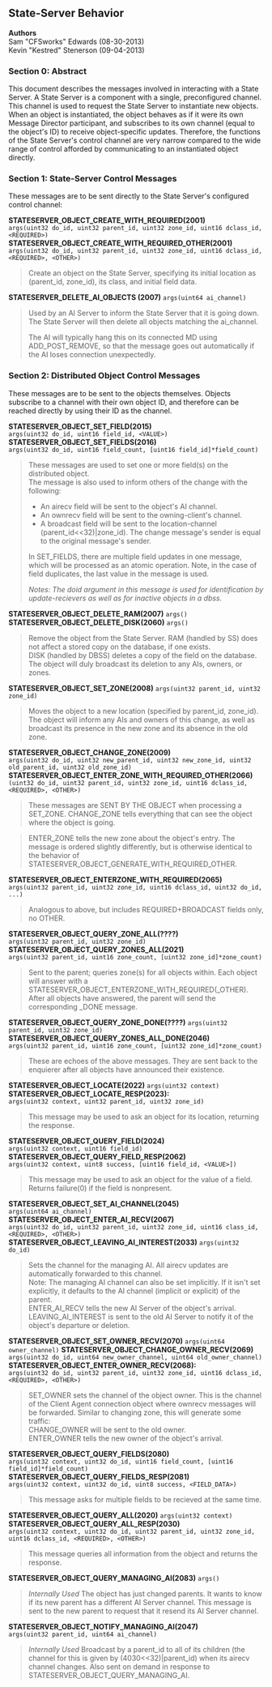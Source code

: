 State-Server Behavior
---------------------
**Authors**  
Sam "CFSworks" Edwards (08-30-2013)  
Kevin "Kestred" Stenerson (09-04-2013)


### Section 0: Abstract ###

This document describes the messages involved in interacting with a State
Server. A State Server is a component with a single, preconfigured channel.
This channel is used to request the State Server to instantiate new objects.
When an object is instantiated, the object behaves as if it were its own
Message Director participant, and subscribes to its own channel (equal to the
object's ID) to receive object-specific updates. Therefore, the functions of
the State Server's control channel are very narrow compared to the wide range
of control afforded by communicating to an instantiated object directly.


### Section 1: State-Server Control Messages ###

These messages are to be sent directly to the State Server's configured
control channel:

**STATESERVER_OBJECT_CREATE_WITH_REQUIRED(2001)**  
    `args(uint32 do_id, uint32 parent_id, uint32 zone_id,
          uint16 dclass_id, <REQUIRED>)`  
**STATESERVER_OBJECT_CREATE_WITH_REQUIRED_OTHER(2001)**  
    `args(uint32 do_id, uint32 parent_id, uint32 zone_id,
          uint16 dclass_id, <REQUIRED>, <OTHER>)`  
> Create an object on the State Server, specifying its initial location as
> (parent_id, zone_id), its class, and initial field data.


**STATESERVER_DELETE_AI_OBJECTS (2007)** `args(uint64 ai_channel)`  
> Used by an AI Server to inform the State Server that it is going down. The
> State Server will then delete all objects matching the ai_channel.
>
> The AI will typically hang this on its connected MD using ADD_POST_REMOVE, so
> that the message goes out automatically if the AI loses connection unexpectedly.


### Section 2: Distributed Object Control Messages ###

These messages are to be sent to the objects themselves. Objects subscribe to
a channel with their own object ID, and therefore can be reached directly by
using their ID as the channel.

**STATESERVER_OBJECT_SET_FIELD(2015)**  
    `args(uint32 do_id, uint16 field_id, <VALUE>)`  
**STATESERVER_OBJECT_SET_FIELDS(2016)**  
    `args(uint32 do_id, uint16 field_count, [uint16 field_id]*field_count)`  
> These messages are used to set one or more field(s) on the distributed object.  
> The message is also used to inform others of the change with the following:
> - An airecv field will be sent to the object's AI channel.
> - An ownrecv field will be sent to the owning-client's channel.
> - A broadcast field will be sent to the location-channel (parent_id<<32)|zone_id).
> The change message's sender is equal to the original message's sender.
>
> In SET_FIELDS, there are multiple field updates in one message, which will be
> processed as an atomic operation. Note, in the case of field duplicates, the
> last value in the message is used.
>
> _Notes: The doid argument in this message is used for identification by
>         update-recievers as well as for inactive objects in a dbss._


**STATESERVER_OBJECT_DELETE_RAM(2007)** `args()`  
**STATESERVER_OBJECT_DELETE_DISK(2060)** `args()`  
> Remove the object from the State Server.
RAM (handled by SS) does not affect a stored copy on the database, if one exists.  
DISK (handled by DBSS) deletes a copy of the field on the database.  
The object will duly broadcast its deletion to any AIs, owners, or zones.


**STATESERVER_OBJECT_SET_ZONE(2008)** `args(uint32 parent_id, uint32 zone_id)`  
> Moves the object to a new location (specified by parent_id, zone_id).
The object will inform any AIs and owners of this change, as well as broadcast
its presence in the new zone and its absence in the old zone.


**STATESERVER_OBJECT_CHANGE_ZONE(2009)**  
    `args(uint32 do_id, uint32 new_parent_id, uint32 new_zone_id,
                        uint32 old_parent_id, uint32 old_zone_id)`  
**STATESERVER_OBJECT_ENTER_ZONE_WITH_REQUIRED_OTHER(2066)**  
    `(uint32 do_id, uint32 parent_id, uint32 zone_id, uint16 dclass_id, <REQUIRED>, <OTHER>)`  
> These messages are SENT BY THE OBJECT when processing a SET_ZONE.
CHANGE_ZONE tells everything that can see the object where the object is going.  

> ENTER_ZONE tells the new zone about the object's entry. The message is ordered
slightly differently, but is otherwise identical to the behavior of
STATESERVER_OBJECT_GENERATE_WITH_REQUIRED_OTHER.


**STATESERVER_OBJECT_ENTERZONE_WITH_REQUIRED(2065)**
    `args(uint32 parent_id, uint32 zone_id, uint16 dclass_id, uint32 do_id, ...)`
> Analogous to above, but includes REQUIRED+BROADCAST fields only, no OTHER.

**STATESERVER_OBJECT_QUERY_ZONE_ALL(????)**  
    `args(uint32 parent_id, uint32 zone_id)`  
**STATESERVER_OBJECT_QUERY_ZONES_ALL(2021)**  
    `args(uint32 parent_id, uint16 zone_count, [uint32 zone_id]*zone_count)`  
> Sent to the parent; queries zone(s) for all objects within. Each object will
answer with a STATESERVER_OBJECT_ENTERZONE_WITH_REQUIRED(_OTHER). After all
objects have answered, the parent will send the corresponding _DONE message.

**STATESERVER_OBJECT_QUERY_ZONE_DONE(????)**
    `args(uint32 parent_id, uint32 zone_id)`
**STATESERVER_OBJECT_QUERY_ZONES_ALL_DONE(2046)**  
    `args(uint32 parent_id, uint16 zone_count, [uint32 zone_id]*zone_count)`  
> These are echoes of the above messages. They are sent back to the enquierer after
all objects have announced their existence.


**STATESERVER_OBJECT_LOCATE(2022)** `args(uint32 context)`  
**STATESERVER_OBJECT_LOCATE_RESP(2023):**  
    `args(uint32 context, uint32 parent_id, uint32 zone_id)`  
> This message may be used to ask an object for its location, returning the response.


**STATESERVER_OBJECT_QUERY_FIELD(2024)**  
    `args(uint32 context, uint16 field_id)`  
**STATESERVER_OBJECT_QUERY_FIELD_RESP(2062)**  
    `args(uint32 context, uint8 success, [uint16 field_id, <VALUE>])`  
> This message may be used to ask an object for the value of a field.
Returns failure(0) if the field is nonpresent.


**STATESERVER_OBJECT_SET_AI_CHANNEL(2045)**  
    `args(uint64 ai_channel)`  
**STATESERVER_OBJECT_ENTER_AI_RECV(2067)**  
    `args(uint32 do_id, uint32 parent_id, uint32 zone_id,
          uint16 class_id, <REQUIRED>, <OTHER>)`  
**STATESERVER_OBJECT_LEAVING_AI_INTEREST(2033)** `args(uint32 do_id)`  
> Sets the channel for the managing AI. All airecv updates are automatically
forwarded to this channel.  
Note: The managing AI channel can also be set implicitly. If it isn't set
explicitly, it defaults to the AI channel (implicit or explicit) of the
parent.  
> ENTER_AI_RECV tells the new AI Server of the object's arrival.
LEAVING_AI_INTEREST is sent to the old AI Server to notify it of
the object's departure or deletion.


**STATESERVER_OBJECT_SET_OWNER_RECV(2070)** `args(uint64 owner_channel)`
**STATESERVER_OBJECT_CHANGE_OWNER_RECV(2069)**  
    `args(uint32 do_id, uint64 new_owner_channel, uint64 old_owner_channel)`  
**STATESERVER_OBJECT_ENTER_OWNER_RECV(2068):**  
    `args(uint32 do_id, uint32 parent_id, uint32 zone_id, uint16 dclass_id, <REQUIRED>, <OTHER>)`  
> SET_OWNER sets the channel of the object owner. This is the channel of the Client Agent
connection object where ownrecv messages will be forwarded. Similar to changing zone,
this will generate some traffic:  
CHANGE_OWNER will be sent to the old owner.  
ENTER_OWNER tells the new owner of the object's arrival.


**STATESERVER_OBJECT_QUERY_FIELDS(2080)**  
    `args(uint32 context, uint32 do_id, uint16 field_count, [uint16 field_id]*field_count)`  
**STATESERVER_OBJECT_QUERY_FIELDS_RESP(2081)**  
    `args(uint32 context, uint32 do_id, uint8 success, <FIELD_DATA>)`  
> This message asks for multiple fields to be recieved at the same time.


**STATESERVER_OBJECT_QUERY_ALL(2020)** `args(uint32 context)`  
**STATESERVER_OBJECT_QUERY_ALL_RESP(2030)**  
   `args(uint32 context, uint32 do_id, uint32 parent_id, uint32 zone_id,
         uint16 dclass_id, <REQUIRED>, <OTHER>)`
> This message queries all information from the object and returns the response.


**STATESERVER_OBJECT_QUERY_MANAGING_AI(2083)** `args()`  
> _Internally Used_ The object has just changed parents. It wants to know if its
new parent has a different AI Server channel. This message is sent to the new
parent to request that it resend its AI Server channel.


**STATESERVER_OBJECT_NOTIFY_MANAGING_AI(2047)**  
    `args(uint32 parent_id, uint64 ai_channel)`  
> _Internally Used_ Broadcast by a parent_id to all of its children (the channel
for this is given by (4030<<32)|parent_id) when its airecv channel changes.
Also sent on demand in response to STATESERVER_OBJECT_QUERY_MANAGING_AI.


